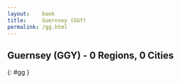 ```yaml
---
layout:    book
title:     Guernsey (GGY)
permalink: /gg.html
---
```


## Guernsey (GGY) - 0 Regions, 0 Cities
{: #gg }






 

